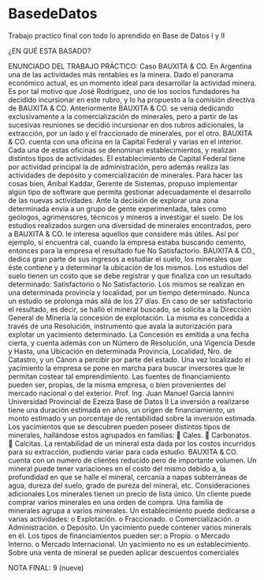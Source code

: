 # BasedeDatos
 Trabajo practico final con todo lo aprendido en Base de Datos I y II
 
¿EN QUÉ ESTA BASADO?

ENUNCIADO DEL TRABAJO PRÁCTICO: 
Caso BAUXITA & CO. En Argentina una de las actividades más rentables es la minera. Dado el panorama económico actual, es un momento ideal para desarrollar la actividad minera. Es por tal motivo que José Rodríguez, uno de los socios fundadores ha decidido incursionar en este rubro, y lo ha propuesto a la comisión directiva de BAUXITA & CO. Anteriormente BAUXITA & CO. se venía dedicando exclusivamente a la comercialización de minerales, pero a partir de las sucesivas reuniones se decidió incursionar en dos rubros adicionales, la extracción, por un lado y el fraccionado de minerales, por el otro. BAUXITA & CO. cuenta con una oficina en la Capital Federal y varias en el interior. Cada una de estas oficinas se denominan establecimientos, y realizan distintos tipos de actividades. El establecimiento de Capital Federal tiene por actividad principal la de administración, pero además realiza las actividades de depósito y comercialización de minerales. Para hacer las cosas bien, Anibal Kaddar, Gerente de Sistemas, propuso implementar algún tipo de software que permita gestionar adecuadamente el desarrollo de las nuevas actividades. Ante la decisión de explorar una zona determinada envía a un grupo de gente experimentada, tales como geólogos, agrimensores, técnicos y mineros a investigar el suelo. De los estudios realizados surgen una diversidad de minerales encontrados, pero a BAUXITA & CO. le interesa aquellos que considere más útiles. Así por ejemplo, si encuentra cal, cuando la empresa estaba buscando cemento, entonces para la empresa el resultado fue No Satisfactorio. BAUXITA & CO., dedica gran parte de sus ingresos a estudiar el suelo, los minerales que éste contiene y a determinar la ubicación de los mismos. Los estudios del suelo tienen un costo que se debe registrar y que finaliza con un resultado determinado: Satisfactorio o No Satisfactorio. Los mismos se realizan en una determinada provincia y localidad, por un tiempo determinado. Nunca un estudio se prolonga más allá de los 27 días. En caso de ser satisfactorio el resultado, es decir, se halló el mineral buscado, se solicita a la Dirección General de Minería la concesión de explotación. La misma es concedida a través de una Resolución, instrumento que avala la autorización para explotar un yacimiento determinado. La Concesión es emitida a una fecha cierta, y cuenta además con un Número de Resolución, una Vigencia Desde y Hasta, una Ubicación en determinada Provincia, Localidad, Nro. de Catastro, y un Cánon a percibir por parte del estado. Una vez localizado el yacimiento la empresa se pone en marcha para buscar inversores que le permitan costear tal emprendimiento. Las fuentes de financiamiento pueden ser, propias, de la misma empresa, o bien provenientes del mercado nacional o del exterior. Prof. Ing. Juan Manuel Garcia Iannini Universidad Provincial de Ezeiza Base de Datos II La inversión a realizarse tiene una duración estimada en años, un origen de financiamiento, un monto estimado y un porcentaje de rentabilidad sobre la inversión estimada. Los yacimientos que se descubren pueden poseer distintos tipos de minerales, hallándose estos agrupados en familias:  Cales.  Carbonatos.  Calcitas. La rentabilidad de un mineral esta dada por los costos incurridos para su extracción, pudiendo variar para cada estudio. BAUXITA & CO. cuenta con un numero de clientes reducido pero de importante volumen. Un mineral puede tener variaciones en el costo del mismo debido a, la profundidad en que se halle el mineral, cercanía a napas subterráneas de agua, dureza del suelo, grado de pureza del mineral, etc. Consideraciones adicionales Los minerales tienen un precio de lista único. Un cliente puede comprar varios minerales en una orden de compra. Una familia de minerales agrupa a varios minerales. Un establecimiento puede dedicarse a varias actividades: o Explotación. o Fraccionado. o Comercialización. o Administración. o Depósito. Un yacimiento puede contener varios minerals en él. Los tipos de financiamientos pueden ser: o Propio. o Mercado Interno. o Mercado Internacional. Un yacimiento no es un establecimiento. Sobre una venta de mineral se pueden aplicar descuentos comerciales

NOTA FINAL: 9 (nueve)
